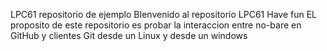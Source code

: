 LPC61 repositorio de ejemplo
BIenvenido al repositorio LPC61
Have fun
EL proposito de este repositorio es probar la interaccion entre no-bare en GitHub y clientes Git desde un Linux y desde un windows

